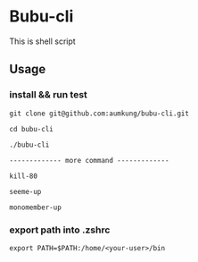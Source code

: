 # Bubu-cli
 
This is shell script

## Usage

### install && run test

```
git clone git@github.com:aumkung/bubu-cli.git

cd bubu-cli

./bubu-cli

------------- more command -------------

kill-80

seeme-up

monomember-up
```

### export path into .zshrc

```
export PATH=$PATH:/home/<your-user>/bin
```